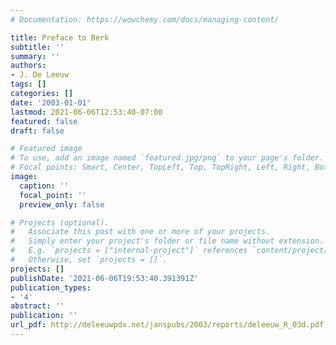 ```yaml
---
# Documentation: https://wowchemy.com/docs/managing-content/

title: Preface to Berk
subtitle: ''
summary: ''
authors:
- J. De Leeuw
tags: []
categories: []
date: '2003-01-01'
lastmod: 2021-06-06T12:53:40-07:00
featured: false
draft: false

# Featured image
# To use, add an image named `featured.jpg/png` to your page's folder.
# Focal points: Smart, Center, TopLeft, Top, TopRight, Left, Right, BottomLeft, Bottom, BottomRight.
image:
  caption: ''
  focal_point: ''
  preview_only: false

# Projects (optional).
#   Associate this post with one or more of your projects.
#   Simply enter your project's folder or file name without extension.
#   E.g. `projects = ["internal-project"]` references `content/project/deep-learning/index.md`.
#   Otherwise, set `projects = []`.
projects: []
publishDate: '2021-06-06T19:53:40.391391Z'
publication_types:
- '4'
abstract: ''
publication: ''
url_pdf: http://deleeuwpdx.net/janspubs/2003/reports/deleeuw_R_03d.pdf
---
```

